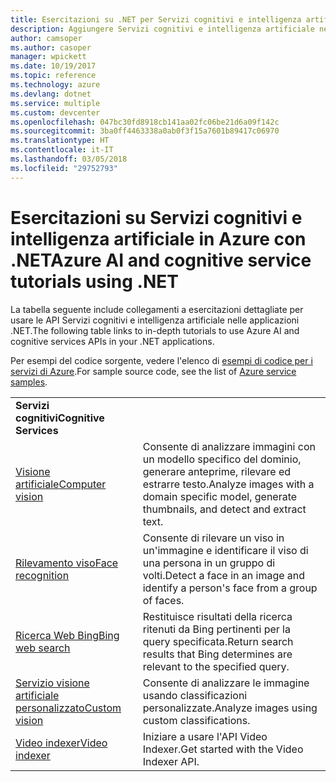 ```yaml
---
title: Esercitazioni su .NET per Servizi cognitivi e intelligenza artificiale in Azure | Microsoft Docs
description: Aggiungere Servizi cognitivi e intelligenza artificiale nell'app .NET con i servizi di Microsoft Azure.
author: camsoper
ms.author: casoper
manager: wpickett
ms.date: 10/19/2017
ms.topic: reference
ms.technology: azure
ms.devlang: dotnet
ms.service: multiple
ms.custom: devcenter
ms.openlocfilehash: 047bc30fd8918cb141aa02fc06be21d6a09f142c
ms.sourcegitcommit: 3ba0ff4463338a0ab0f3f15a7601b89417c06970
ms.translationtype: HT
ms.contentlocale: it-IT
ms.lasthandoff: 03/05/2018
ms.locfileid: "29752793"
---
```

# <a name="azure-ai-and-cognitive-service-tutorials-using-net"></a><span data-ttu-id="39cbd-103">Esercitazioni su Servizi cognitivi e intelligenza artificiale in Azure con .NET</span><span class="sxs-lookup"><span data-stu-id="39cbd-103">Azure AI and cognitive service tutorials using .NET</span></span>

<span data-ttu-id="39cbd-104">La tabella seguente include collegamenti a esercitazioni dettagliate per usare le API Servizi cognitivi e intelligenza artificiale nelle applicazioni .NET.</span><span class="sxs-lookup"><span data-stu-id="39cbd-104">The following table links to in-depth tutorials to use Azure AI and cognitive services APIs in your .NET applications.</span></span> 

<span data-ttu-id="39cbd-105">Per esempi del codice sorgente, vedere l'elenco di [esempi di codice per i servizi di Azure](https://azure.microsoft.com/resources/samples/?platform=dotnet).</span><span class="sxs-lookup"><span data-stu-id="39cbd-105">For sample source code, see the list of [Azure service samples](https://azure.microsoft.com/resources/samples/?platform=dotnet).</span></span>

| | |
|---|---|
| <span data-ttu-id="39cbd-106">**Servizi cognitivi**</span><span class="sxs-lookup"><span data-stu-id="39cbd-106">**Cognitive Services**</span></span>| |
| <span data-ttu-id="39cbd-107">[Visione artificiale][1]</span><span class="sxs-lookup"><span data-stu-id="39cbd-107">[Computer vision][1]</span></span> | <span data-ttu-id="39cbd-108">Consente di analizzare immagini con un modello specifico del dominio, generare anteprime, rilevare ed estrarre testo.</span><span class="sxs-lookup"><span data-stu-id="39cbd-108">Analyze images with a domain specific model, generate thumbnails, and detect and extract text.</span></span> | 
| <span data-ttu-id="39cbd-109">[Rilevamento viso][2]</span><span class="sxs-lookup"><span data-stu-id="39cbd-109">[Face recognition][2]</span></span> | <span data-ttu-id="39cbd-110">Consente di rilevare un viso in un'immagine e identificare il viso di una persona in un gruppo di volti.</span><span class="sxs-lookup"><span data-stu-id="39cbd-110">Detect a face in an image and identify a person's face from a group of faces.</span></span> | 
| <span data-ttu-id="39cbd-111">[Ricerca Web Bing][3]</span><span class="sxs-lookup"><span data-stu-id="39cbd-111">[Bing web search][3]</span></span>| <span data-ttu-id="39cbd-112">Restituisce risultati della ricerca ritenuti da Bing pertinenti per la query specificata.</span><span class="sxs-lookup"><span data-stu-id="39cbd-112">Return search results that Bing determines are relevant to the specified query.</span></span> |
| <span data-ttu-id="39cbd-113">[Servizio visione artificiale personalizzato][4]</span><span class="sxs-lookup"><span data-stu-id="39cbd-113">[Custom vision][4]</span></span> | <span data-ttu-id="39cbd-114">Consente di analizzare le immagine usando classificazioni personalizzate.</span><span class="sxs-lookup"><span data-stu-id="39cbd-114">Analyze images using custom classifications.</span></span> |
| <span data-ttu-id="39cbd-115">[Video indexer][5]</span><span class="sxs-lookup"><span data-stu-id="39cbd-115">[Video indexer][5]</span></span> | <span data-ttu-id="39cbd-116">Iniziare a usare l'API Video Indexer.</span><span class="sxs-lookup"><span data-stu-id="39cbd-116">Get started with the Video Indexer API.</span></span>|

[1]: /azure/cognitive-services/computer-vision/tutorials/csharptutorial
[2]: /azure/cognitive-services/face/tutorials/faceapiincsharptutorial
[3]: /azure/cognitive-services/bing-web-search/csharp-ranking-tutorial
[4]: /azure/cognitive-services/custom-vision-service/csharp-tutorial
[5]: /azure/cognitive-services/video-indexer/video-indexer-use-apis

